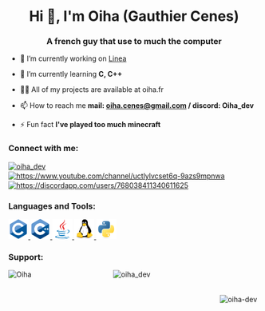 <h1 align="center">Hi 👋, I'm Oiha (Gauthier Cenes)</h1>
<h3 align="center">A french guy that use to much the computer</h3>

- 🔭 I’m currently working on [Linea](https://github.com/Oiha-dev/Linea)

- 🌱 I’m currently learning **C, C++**

- 👨‍💻 All of my projects are available at oiha.fr

- 📫 How to reach me **mail: oiha.cenes@gmail.com / discord: Oiha_dev**

- ⚡ Fun fact **I've played too much minecraft**

<h3 align="left">Connect with me:</h3>
<p align="left">
<a href="https://twitter.com/oiha_dev" target="blank"><img align="center" src="https://raw.githubusercontent.com/rahuldkjain/github-profile-readme-generator/master/src/images/icons/Social/twitter.svg" alt="oiha_dev" height="30" width="40" /></a>
<a href="https://www.youtube.com/c/https://www.youtube.com/channel/uctlylvcset6q-9azs9mpnwa" target="blank"><img align="center" src="https://raw.githubusercontent.com/rahuldkjain/github-profile-readme-generator/master/src/images/icons/Social/youtube.svg" alt="https://www.youtube.com/channel/uctlylvcset6q-9azs9mpnwa" height="30" width="40" /></a>
<a href="https://discord.gg/https://discordapp.com/users/768038411340611625" target="blank"><img align="center" src="https://raw.githubusercontent.com/rahuldkjain/github-profile-readme-generator/master/src/images/icons/Social/discord.svg" alt="https://discordapp.com/users/768038411340611625" height="30" width="40" /></a>
</p>

<h3 align="left">Languages and Tools:</h3>
<p align="left"> <a href="https://www.cprogramming.com/" target="_blank" rel="noreferrer"> <img src="https://raw.githubusercontent.com/devicons/devicon/master/icons/c/c-original.svg" alt="c" width="40" height="40"/> </a> <a href="https://www.w3schools.com/cpp/" target="_blank" rel="noreferrer"> <img src="https://raw.githubusercontent.com/devicons/devicon/master/icons/cplusplus/cplusplus-original.svg" alt="cplusplus" width="40" height="40"/> </a> <a href="https://www.java.com" target="_blank" rel="noreferrer"> <img src="https://raw.githubusercontent.com/devicons/devicon/master/icons/java/java-original.svg" alt="java" width="40" height="40"/> </a> <a href="https://www.linux.org/" target="_blank" rel="noreferrer"> <img src="https://raw.githubusercontent.com/devicons/devicon/master/icons/linux/linux-original.svg" alt="linux" width="40" height="40"/> </a> <a href="https://www.python.org" target="_blank" rel="noreferrer"> <img src="https://raw.githubusercontent.com/devicons/devicon/master/icons/python/python-original.svg" alt="python" width="40" height="40"/> </a> </p>

<h3 align="left">Support:</h3>
<p><a href="https://www.buymeacoffee.com/Oiha"> <img align="left" src="https://cdn.buymeacoffee.com/buttons/v2/default-yellow.png" height="50" width="210" alt="Oiha" /></a><a href="https://ko-fi.com/oiha_dev"> <img align="left" src="https://cdn.ko-fi.com/cdn/kofi3.png?v=3" height="50" width="210" alt="oiha_dev" /></a></p><br><br>

<p>&nbsp;<img align="center" src="https://github-readme-stats.vercel.app/api?username=oiha-dev&show_icons=true&locale=en" alt="oiha-dev" /></p>
